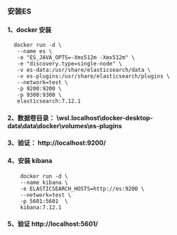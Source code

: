 ### 安装ES
#### 1、docker 安装
```
  docker run -d \
   --name es \
   -e "ES_JAVA_OPTS=-Xms512m -Xmx512m" \
   -e "discovery.type=single-node" \
   -v es-data:/usr/share/elasticsearch/data \
   -v es-plugins:/usr/share/elasticsearch/plugins \
   --network=test \
   -p 9200:9200 \
   -p 9300:9300 \
   elasticsearch:7.12.1
```

#### 2、数据卷目录： \\wsl.localhost\docker-desktop-data\data\docker\volumes\es-plugins

#### 3、验证： http://localhost:9200/

#### 4、安装 kibana
```
    docker run -d \
    --name kibana \
    -e ELASTICSEARCH_HOSTS=http://es:9200 \
    --network=test \
    -p 5601:5601  \
    kibana:7.12.1
```

#### 5、验证 http://localhost:5601/
